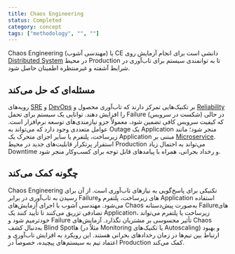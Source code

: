 ```yaml
---
title: Chaos Engineering
status: Completed
category: concept
tags: ["methodology", "", ""]
---
```


Chaos Engineering (مهندسی آشوب) یا CE دانشی است برای انجام آزمایش روی [Distributed System](/distributed-systems/) در محیط Production تا به توانمندی سیستم برای تاب‌آوری در شرایط آشفته و غیرمنتظره اطمینان حاصل شود.

## مسئله‌ای که حل می‌کند

رویه‌های [SRE](/site-reliability-engineering/) و [DevOps](/devops/) بر تکنیک‌هایی تمرکز دارند که تاب‌آوری محصول و [Reliability](/reliability/) را افزایش دهند. توانایی یک سیستم برای تحمل Failure  (شکست در سرویس) در حالی که کیفیت سرویس کافی تضمین شود، معمولاً جزو نیازمندی‌های توسعه نرم‌افزار است. عوامل متعددی وجود دارد که می‌تواند به Outage یک Application منجر شود؛ مانند زیرساخت، پلتفرم یا سایر اجزای متحرک یک Application مبتنی بر [Microservice](/microservices-architecture/). استقرار پرتکرار قابلیت‌های جدید در محیط Production می‌تواند به احتمال زیاد Downtime و رخداد بحرانی، همراه با پیامدهای قابل توجه برای کسب‌وکار منجر شود.

## چگونه کمک می‌کند

Chaos Engineering تکنیکی برای پاسخ‌گویی به نیازهای تاب‌آوری است. از آن برای رسیدن به تاب‌آوری در برابر Failureهای زیرساخت، پلتفرم و Application استفاده می‌شود. مهندسی آشوب با اجرای آزمایش‌های Chaos به‌صورت پیش‌دستانه Failureهای تصادفی تزریق می‌کنند تا تأیید کنند یک Application، زیرساخت یا پلتفرم می‌تواند خودترمیم شود و Failure تأثیر محسوسی بر مشتریان نگذارد. آزمایش‌های Chaos به‌دنبال کشف Blind Spotها (مثلاً در Monitoring یا تکنیک‌های Autoscaling) و بهبود ارتباط بین تیم‌ها در زمان رخدادهای بحرانی هستند. این رویکرد به افزایش تاب‌آوری و اعتماد تیم به سیستم‌های پیچیده، خصوصاً در Production کمک می‌کند.

